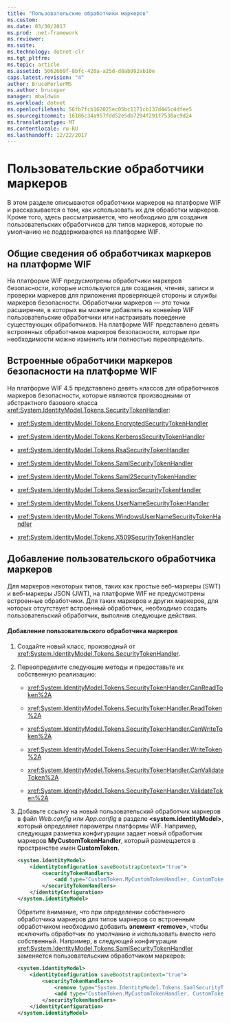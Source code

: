 ```yaml
---
title: "Пользовательские обработчики маркеров"
ms.custom: 
ms.date: 03/30/2017
ms.prod: .net-framework
ms.reviewer: 
ms.suite: 
ms.technology: dotnet-clr
ms.tgt_pltfrm: 
ms.topic: article
ms.assetid: 5062669f-8bfc-420a-a25d-d8ab992ab10e
caps.latest.revision: "4"
author: BrucePerlerMS
ms.author: bruceper
manager: mbaldwin
ms.workload: dotnet
ms.openlocfilehash: 56fb7fcb162025ec05bc1171cb137d445c4dfee5
ms.sourcegitcommit: 16186c34a957fdd52e5db7294f291f7530ac9d24
ms.translationtype: MT
ms.contentlocale: ru-RU
ms.lasthandoff: 12/22/2017
---
```

# <a name="custom-token-handlers"></a>Пользовательские обработчики маркеров
В этом разделе описываются обработчики маркеров на платформе WIF и рассказывается о том, как использовать их для обработки маркеров. Кроме того, здесь рассматривается, что необходимо для создания пользовательских обработчиков для типов маркеров, которые по умолчанию не поддерживаются на платформе WIF.  
  
## <a name="introduction-to-token-handlers-in-wif"></a>Общие сведения об обработчиках маркеров на платформе WIF  
 На платформе WIF предусмотрены обработчики маркеров безопасности, которые используются для создания, чтения, записи и проверки маркеров для приложения проверяющей стороны и службы маркеров безопасности. Обработчики маркеров — это точки расширения, в которых вы можете добавлять на конвейер WIF пользовательские обработчики или настраивать поведение существующих обработчиков. На платформе WIF представлено девять встроенных обработчиков маркеров безопасности, которые при необходимости можно изменить или полностью переопределить.  
  
## <a name="built-in-security-token-handlers-in-wif"></a>Встроенные обработчики маркеров безопасности на платформе WIF  
 На платформе WIF 4.5 представлено девять классов для обработчиков маркеров безопасности, которые являются производными от абстрактного базового класса <xref:System.IdentityModel.Tokens.SecurityTokenHandler>:  
  
-   <xref:System.IdentityModel.Tokens.EncryptedSecurityTokenHandler>  
  
-   <xref:System.IdentityModel.Tokens.KerberosSecurityTokenHandler>  
  
-   <xref:System.IdentityModel.Tokens.RsaSecurityTokenHandler>  
  
-   <xref:System.IdentityModel.Tokens.SamlSecurityTokenHandler>  
  
-   <xref:System.IdentityModel.Tokens.Saml2SecurityTokenHandler>  
  
-   <xref:System.IdentityModel.Tokens.SessionSecurityTokenHandler>  
  
-   <xref:System.IdentityModel.Tokens.UserNameSecurityTokenHandler>  
  
-   <xref:System.IdentityModel.Tokens.WindowsUserNameSecurityTokenHandler>  
  
-   <xref:System.IdentityModel.Tokens.X509SecurityTokenHandler>  
  
## <a name="adding-a-custom-token-handler"></a>Добавление пользовательского обработчика маркеров  
 Для маркеров некоторых типов, таких как простые веб-маркеры (SWT) и веб-маркеры JSON (JWT), на платформе WIF не предусмотрены встроенные обработчики. Для таких маркеров и других маркеров, для которых отсутствует встроенный обработчик, необходимо создать пользовательский обработчик, выполнив следующие действия.  
  
#### <a name="adding-a-custom-token-handler"></a>Добавление пользовательского обработчика маркеров  
  
1.  Создайте новый класс, производный от <xref:System.IdentityModel.Tokens.SecurityTokenHandler>.  
  
2.  Переопределите следующие методы и предоставьте их собственную реализацию:  
  
    -   <xref:System.IdentityModel.Tokens.SecurityTokenHandler.CanReadToken%2A>  
  
    -   <xref:System.IdentityModel.Tokens.SecurityTokenHandler.ReadToken%2A>  
  
    -   <xref:System.IdentityModel.Tokens.SecurityTokenHandler.CanWriteToken%2A>  
  
    -   <xref:System.IdentityModel.Tokens.SecurityTokenHandler.WriteToken%2A>  
  
    -   <xref:System.IdentityModel.Tokens.SecurityTokenHandler.CanValidateToken%2A>  
  
    -   <xref:System.IdentityModel.Tokens.SecurityTokenHandler.ValidateToken%2A>  
  
3.  Добавьте ссылку на новый пользовательский обработчик маркеров в файл *Web.config* или *App.config* в разделе **\<system.identityModel>**, который определяет параметры платформы WIF. Например, следующая разметка конфигурации задает новый обработчик маркеров **MyCustomTokenHandler**, который размещается в пространстве имен **CustomToken**.  
  
    ```xml  
    <system.identityModel>  
        <identityConfiguration saveBootstrapContext="true">  
            <securityTokenHandlers>  
                <add type="CustomToken.MyCustomTokenHandler, CustomToken" />  
            </securityTokenHandlers>  
        </identityConfiguration>  
    </system.identityModel>  
    ```  
  
     Обратите внимание, что при определении собственного обработчика маркеров для типов маркеров со встроенным обработчиком необходимо добавить **элемент \<remove>**, чтобы исключить обработчик по умолчанию и использовать вместо него собственный. Например, в следующей конфигурации <xref:System.IdentityModel.Tokens.SamlSecurityTokenHandler> заменяется пользовательским обработчиком маркеров:  
  
    ```xml  
    <system.identityModel>  
        <identityConfiguration saveBootstrapContext="true">  
            <securityTokenHandlers>  
                <remove type="System.IdentityModel.Tokens.SamlSecurityTokenHandler, System.IdentityModel, Version=4.0.0.0, Culture=neutral, PublicKeyToken=abcdefg123456789">  
                <add type="CustomToken.MyCustomTokenHandler, CustomToken" />  
            </securityTokenHandlers>  
        </identityConfiguration>  
    </system.identityModel>  
    ```
